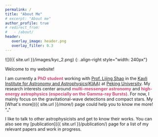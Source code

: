 ```yaml
---
permalink: /
title: "About Me"
# excerpt: "About me"
author_profile: true
# redirect_from: 
#   - /about/
header:
   overlay_image: header.png
   overlay_filter: 0.3
---
```


![]({{ site.url }}/images/kyc_2.png)
{: .align-right style="width: 240px"} 

Welcome to my website! 

I am currently a <a style="color: #CF4C73;"><b>PhD student</b></a> working with [Prof. Lijing Shao](http://friendshao.github.io/about/) in the [Kavli Institute for Astronomy and Astrophysics(KIAA)](http://kiaa.pku.edu.cn) at [Peking University](https://english.pku.edu.cn/).
My research interests center around <a style="color: #CF4C73;"><b>multi-messenger astronomy</b></a> and <a style="color: #CF4C73;"><b>high-energy astrophysics (especially on the Gamma-ray Bursts)</b></a>. 
For now, I mainly focus on the gravitational-wave detections and compact stars. 
My [What's more]({{ site.url }}/more/) page could help you to know me more! ^_^ 

I like to talk to other astrophysicists and get to know their works. You can also see my
[publication]({{ site.url }}/publication/) page for a list of my relevant papers and work in progress.






